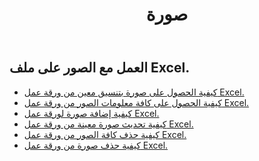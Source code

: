 ﻿---
title: صورة
second_title: Aspose.Cells Cloud Documen
type: docs
url: /ar/pictures/
aliases: [/working-with-pictures/]
keywords: Working with picture on an Excel worksheet
description: كيف تعمل Aspose.Cells Cloud REST APIs تعمل مع الصورة في ورقة عمل Excel. SDK يدعم أنواع لغات التطوير. وهي تشمل Android و C# و Go و Java و NodeJS و Perl و PHP و Python و Ruby و swift
weight: 100
---
## العمل مع الصور على ملف Excel.

- [كيفية الحصول على صورة بتنسيق معين من ورقة عمل Excel.](/cells/ar/pictures/get/)
- [كيفية الحصول على كافة معلومات الصور من ورقة عمل Excel.](/cells/ar/pictures/get-all/)
- [كيفية إضافة صورة لورقة عمل Excel.](/cells/ar/pictures/add/)
- [كيفية تحديث صورة معينة من ورقة عمل Excel.](/cells/ar/pictures/update/)
- [كيفية حذف كافة الصور من ورقة عمل Excel.](/cells/ar/pictures/clear/)
- [كيفية حذف صورة من ورقة عمل Excel.](/cells/ar/pictures/delete/)
